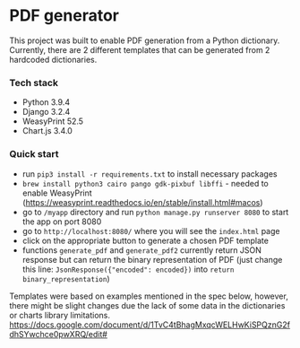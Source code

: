 # PDF generator

This project was built to enable PDF generation from a Python dictionary.
Currently, there are 2 different templates that can be generated from 2 hardcoded dictionaries.

### Tech stack

- Python 3.9.4
- Django 3.2.4
- WeasyPrint 52.5
- Chart.js 3.4.0

### Quick start

- run `pip3 install -r requirements.txt` to install necessary packages
- `brew install python3 cairo pango gdk-pixbuf libffi` - needed to enable WeasyPrint (https://weasyprint.readthedocs.io/en/stable/install.html#macos)
- go to `/myapp` directory and run `python manage.py runserver 8080` to start the app on port 8080
- go to `http://localhost:8080/` where you will see the `index.html` page
- click on the appropriate button to generate a chosen PDF template
- functions `generate_pdf` and `generate_pdf2` currently return JSON response but can return the binary representation of PDF (just change this line: `JsonResponse({"encoded": encoded})` into `return binary_representation`)

Templates were based on examples mentioned in the spec below, however, there might be slight changes due the lack of some data in the dictionaries or charts library limitations.
https://docs.google.com/document/d/1TvC4tBhagMxqcWELHwKiSPQznG2fdhSYwchce0pwXRQ/edit#

